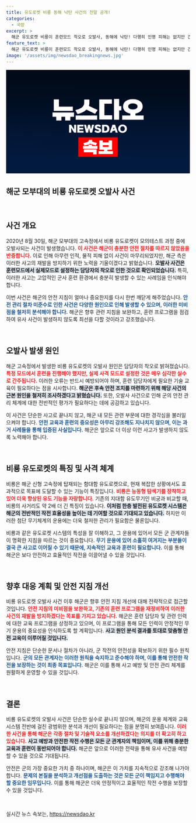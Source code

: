 ```yaml
---
title: 유도로켓 비룡 동해 낙탄 사건의 전말 공개!
categories:
  - 국방
excerpt: >
  해군 유도로켓 비룡이 훈련모드 착오로 오발사, 동해에 낙탄! 다행히 인명 피해는 없지만 긴장한 상황 속 안전 지침 미준수의 원인 분석과 재발 방지 대책이 필요해 보인다. 클릭해 사건의 전말을 확인하세요!
feature_text: >
  해군 유도로켓 비룡이 훈련모드 착오로 오발사, 동해에 낙탄! 다행히 인명 피해는 없지만 긴장한 상황 속 안전 지침 미준수의 원인 분석과 재발 방지 대책이 필요해 보인다. 클릭해 사건의 전말을 확인하세요!
image: '/assets/img/newsdao_breakingnews.jpg'
---
```


<p><img src="/assets/img/newsdao_breakingnews.jpg" alt="bookingtag 속보" /></p>

<h2 data-ke-size="size26">해군 모부대의 비룡 유도로켓 오발사 사건</h2>

<p data-ke-size="size16">&nbsp;</p>

<h2 data-ke-size="size26">사건 개요</h2>

<p data-ke-size="size16">2020년 8월 30일, 해군 모부대의 고속정에서 비룡 유도로켓이 모의테스트 과정 중에 오발사되는 사건이 발생했습니다. <b><span style="color: #ee2323;">이 사건은 해군이 충분한 안전 절차를 따르지 않았음을 반증합니다.</span></b> 이로 인해 아무런 인적, 물적 피해 없이 사건이 마무리되었지만, 해군 측은 이러한 사고의 재발을 방지하기 위한 노력을 기울이겠다고 밝혔습니다. <b><span style="background-color: #21538527;">오발사 사건은 훈련모드에서 실제모드로 설정하는 담당자의 착오로 인한 것으로 확인되었습니다.</span></b> 특히, 이러한 사고는 고압적인 군사 훈련 환경에서 충분히 발생할 수 있는 사례임을 인식해야 합니다.</p>

<p data-ke-size="size16">이번 사건은 해군의 안전 지침이 얼마나 중요한지를 다시 한번 깨닫게 해주었습니다. <b><span style="color: #1a5490;">안전 관리 절차 미준수로 인한 사건은 다양한 원인으로 인해 발생할 수 있으며, 이러한 미비점을 철저히 분석해야 합니다.</span></b> 해군은 향후 관련 지침을 보완하고, 훈련 프로그램을 점검하여 유사 사건이 발생하지 않도록 최선을 다할 것이라고 강조했습니다.</p>

<p data-ke-size="size16">&nbsp;</p>

<h2 data-ke-size="size26">오발사 발생 원인</h2>

<p data-ke-size="size16">해군 고속정에서 발생한 비룡 유도로켓의 오발사 원인은 담당자의 착오로 밝혀졌습니다. <b><span style="color: #ee2323;">특정 모드에서 훈련을 진행해야 했지만, 실제 사격 모드로 설정한 것은 매우 심각한 실수로 간주됩니다.</span></b> 이러한 오류는 반드시 예방되어야 하며, 훈련 담당자에게 필요한 기술 교육이 필요하다는 점을 시사합니다. <b><span style="background-color: #21538527;">해군은 후속 안전 조치를 마련하기 위해 해당 사건의 근본 원인을 철저히 조사하겠다고 밝혔습니다.</span></b> 또한, 오발사 사건으로 인해 군의 안전 관리 체계에 대한 전반적인 평가가 필요하다는 데에 공감하고 있습니다.</p>

<p data-ke-size="size16">이 사건은 단순한 사고로 끝나지 않고, 해군 내 모든 관련 부문에 대한 경각심을 불러일으켜야 합니다. <b><span style="color: #1a5490;">안전 교육과 훈련의 중요성은 아무리 강조해도 지나치지 않으며, 이는 과거 사례들을 통해 입증된 사실입니다.</span></b> 해군은 앞으로 더 이상 이런 사고가 발생하지 않도록 노력해야 합니다.</p>

<p data-ke-size="size16">&nbsp;</p>

<h2 data-ke-size="size26">비룡 유도로켓의 특징 및 사격 체계</h2>

<p data-ke-size="size16">비룡은 해군 신형 고속정에 탑재되는 함대함 유도로켓으로, 현재 복잡한 상황에서도 효과적으로 목표에 도달할 수 있는 기능이 특징입니다. <b><span style="color: #ee2323;">비룡은 능동형 탐색기를 장착하고 있어 더욱 향상된 유도 기능을 자랑합니다.</span></b> 기존의 지대함 유도무기인 비궁과 비교할 때, 비룡의 사거리도 약 2배 더 긴 특징이 있습니다. <b><span style="background-color: #21538527;">이처럼 한층 발전된 유도로켓 시스템은 해군의 전반적인 작전 효율성을 높이는 데 기여할 것으로 기대되고 있습니다.</span></b> 하지만 이러한 첨단 무기체계의 운용에는 더욱 철저한 관리가 필요함은 물론입니다.</p>

<p data-ke-size="size16">비룡과 같은 유도로켓 시스템의 특성을 잘 이해하고, 그 운용에 있어서 모든 군 관계자들이 명확한 지침을 따르는 것이 중요합니다. <b><span style="color: #1a5490;">무기 운용에 있어 소홀히 여겨지는 부분들이 결국 큰 사고로 이어질 수 있기 때문에, 지속적인 교육과 훈련이 필요합니다.</span></b> 이를 통해 해군은 보다 안전하고 효율적인 작전을 이끌어낼 수 있을 것입니다.</p>

<p data-ke-size="size16">&nbsp;</p>

<h2 data-ke-size="size26">향후 대응 계획 및 안전 지침 개선</h2>

<p data-ke-size="size16">비룡 유도로켓 오발사 사건 이후 해군은 향후 안전 지침 개선에 대해 전략적으로 접근할 것입니다. <b><span style="color: #ee2323;">안전 지침의 미비점을 보완하고, 기존의 훈련 프로그램을 재정비하여 이러한 사건의 재발을 방지하겠다는 목표를 가지고 있습니다.</span></b> 해군은 훈련 담당자 및 관련 인력에 대한 교육 프로그램을 상정하고 있으며, 이 프로그램을 통해 모든 인력이 안정적인 무기 운용의 중요성을 인식하도록 할 계획입니다. <b><span style="background-color: #21538527;">사고 원인 분석 결과를 토대로 맞춤형 안전 교육이 이루어질 것입니다.</span></b></p>

<p data-ke-size="size16">안전 지침은 단순한 문서나 절차가 아니라, 군 작전의 안전성을 확보하기 위한 필수 원칙입니다. <b><span style="color: #1a5490;">군의 모든 관계자는 이러한 원칙을 숙지하고 준수해야 하며, 이를 통해 안전한 작전을 보장하는 것이 최종 목표입니다.</span></b> 해군은 이를 통해 사고 예방 및 안전 관리 체계를 원활하게 운영할 수 있을 것입니다.</p>

<p data-ke-size="size16">&nbsp;</p>

<h2 data-ke-size="size26">결론</h2>

<p data-ke-size="size16">비룡 유도로켓의 오발사 사건은 단순한 실수로 끝나지 않으며, 해군의 운용 체계와 교육 시스템 전반에 걸친 광범위한 분석과 개선이 필요하다는 점을 분명히 보여줍니다. <b><span style="color: #ee2323;">이러한 사건을 통해 해군은 각종 절차 및 기술적 요소를 개선하겠다는 의지를 더 확고히 하고 있습니다.</span></b> <b><span style="background-color: #21538527;">사고 예방과 안전한 작전 수행은 모든 군 관계자의 책임이며, 이를 위해 충분한 교육과 훈련이 동반되어야 합니다.</span></b> 해군은 앞으로 이러한 전략을 통해 유사 사건을 예방할 수 있을 것으로 기대됩니다.</p>

<p data-ke-size="size16">안전은 군의 가장 중요한 가치 중 하나이며, 해군은 이 가치를 지속적으로 강조해 나가야 합니다. <b><span style="color: #1a5490;">문제의 본질을 분석하고 개선점을 도출하는 것은 모든 군이 책임지고 수행해야 할 중요한 임무입니다.</span></b> 이를 통해 해군은 더욱 안정적이고 효율적인 작전 수행을 보장할 수 있을 것입니다.</p> 

<p data-ke-size="size16">&nbsp;</p>
실시간 뉴스 속보는, <a href="https://newsdao.kr" rel="dofollow">https://newsdao.kr</a>


